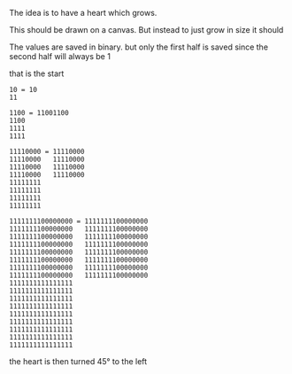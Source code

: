 The idea is to have a heart which grows.

This should be drawn on a canvas. But instead to just grow in size it should

The values are saved in binary. but only the first half is saved since the second half will always be 1

that is the start



```
10 = 10
11

1100 = 11001100
1100
1111
1111

11110000 = 11110000
11110000   11110000
11110000   11110000
11110000   11110000
11111111
11111111
11111111
11111111

1111111100000000 = 1111111100000000
1111111100000000   1111111100000000
1111111100000000   1111111100000000
1111111100000000   1111111100000000
1111111100000000   1111111100000000
1111111100000000   1111111100000000
1111111100000000   1111111100000000
1111111100000000   1111111100000000
1111111111111111
1111111111111111
1111111111111111
1111111111111111
1111111111111111
1111111111111111
1111111111111111
1111111111111111
1111111111111111
```

the heart is then turned 45° to the left
